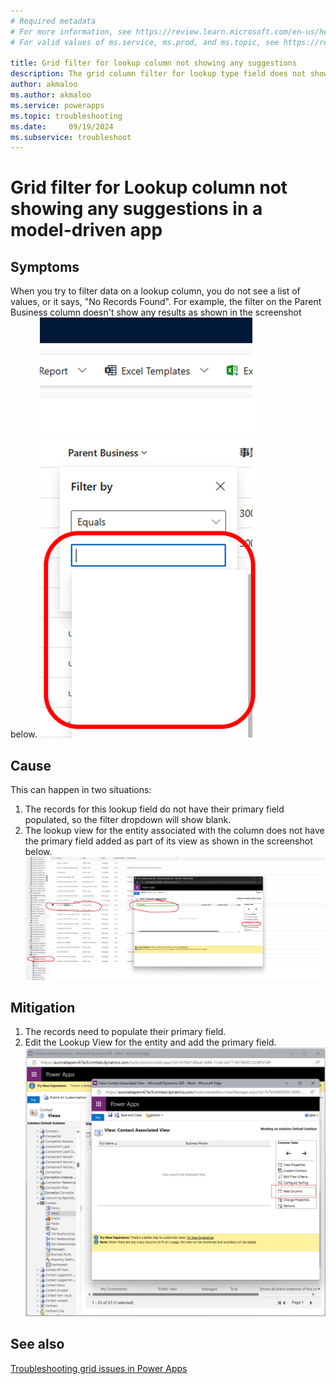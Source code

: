 ```yaml
---
# Required metadata
# For more information, see https://review.learn.microsoft.com/en-us/help/platform/learn-editor-add-metadata?branch=main
# For valid values of ms.service, ms.prod, and ms.topic, see https://review.learn.microsoft.com/en-us/help/platform/metadata-taxonomies?branch=main

title: Grid filter for lookup column not showing any suggestions
description: The grid column filter for lookup type field does not show any record suggestions or it says "No Records Found"
author: akmaloo
ms.author: akmaloo
ms.service: powerapps
ms.topic: troubleshooting
ms.date:     09/19/2024
ms.subservice: troubleshoot
---
```

# Grid filter for Lookup column not showing any suggestions in a model-driven app

## Symptoms

When you try to filter data on a lookup column, you do not see a list of values, or it says, "No Records Found". For example, the filter on the Parent Business column doesn't show any results as shown in the screenshot below.
![emptyfiltersuggestions](media/grid-filter-not-showing-any-suggestions/emptyfiltersuggestions.png)

## Cause

This can happen in two situations:

1. The records for this lookup field do not have their primary field populated, so the filter dropdown will show blank.
1. The lookup view for the entity associated with the column does not have the primary field added as part of its view as shown in the screenshot below.
![primaryfieldabsent](media/grid-filter-not-showing-any-suggestions/primaryfieldabsent.png)

## Mitigation

1. The records need to populate their primary field.
1. Edit the Lookup View for the entity and add the primary field.
![addColumn](media/grid-filter-not-showing-any-suggestions/addcolumn.png)

## See also

[Troubleshooting grid issues in Power Apps](grid-issues.md)